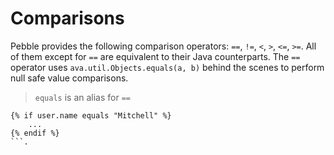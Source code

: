 # Comparisons
Pebble provides the following comparison operators: `==`, `!=`, `<`, `>`, `<=`, `>=`. All of them except for `==`
are equivalent to their Java counterparts. The `==` operator uses `ava.util.Objects.equals(a, b)` behind the
scenes to perform null safe value comparisons.

> `equals` is an alias for `==`

```
{% if user.name equals "Mitchell" %}
	...
{% endif %}
```.